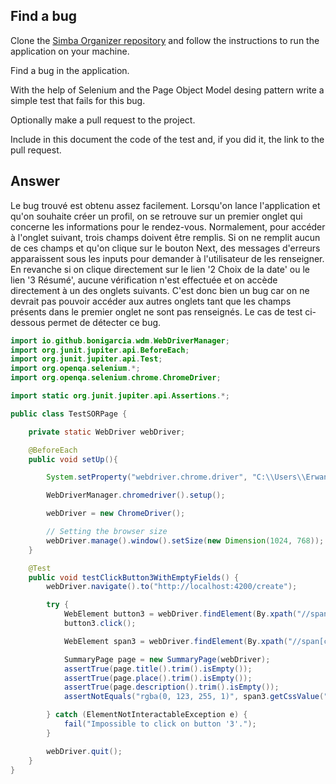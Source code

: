 ## Find a bug

Clone the [Simba Organizer repository](https://github.com/barais/doodlestudent/) and follow the instructions to run the application on your machine.

Find a bug in the application. 

With the help of Selenium and the Page Object Model desing pattern write a simple test that fails for this bug.

Optionally make a pull request to the project.

Include in this document the code of the test and, if you did it, the link to the pull request.

## Answer

Le bug trouvé est obtenu assez facilement. Lorsqu'on lance l'application et qu'on souhaite créer un profil, on se retrouve sur un premier onglet qui concerne les informations pour le rendez-vous. Normalement, pour accéder à l'onglet suivant, trois champs doivent être remplis. Si on ne remplit aucun de ces champs et qu'on clique sur le bouton Next, des messages d'erreurs apparaissent sous les inputs pour demander à l'utilisateur de les renseigner. En revanche si on clique directement sur le lien '2 Choix de la date' ou le lien '3 Résumé', aucune vérification n'est effectuée et on accède directement à un des onglets suivants. C'est donc bien un bug car on ne devrait pas pouvoir accéder aux autres onglets tant que les champs présents dans le premier onglet ne sont pas renseignés. Le cas de test ci-dessous permet de détecter ce bug.

```java
import io.github.bonigarcia.wdm.WebDriverManager;
import org.junit.jupiter.api.BeforeEach;
import org.junit.jupiter.api.Test;
import org.openqa.selenium.*;
import org.openqa.selenium.chrome.ChromeDriver;

import static org.junit.jupiter.api.Assertions.*;

public class TestSORPage {

    private static WebDriver webDriver;

    @BeforeEach
    public void setUp(){

        System.setProperty("webdriver.chrome.driver", "C:\\Users\\Erwann\\chromedriver_win32\\chromedriver.exe");

        WebDriverManager.chromedriver().setup();

        webDriver = new ChromeDriver();

        // Setting the browser size
        webDriver.manage().window().setSize(new Dimension(1024, 768));
    }

    @Test
    public void testClickButton3WithEmptyFields() {
        webDriver.navigate().to("http://localhost:4200/create");

        try {
            WebElement button3 = webDriver.findElement(By.xpath("//span[contains(text(), '3')]"));
            button3.click();

            WebElement span3 = webDriver.findElement(By.xpath("//span[contains(text(), '3')]"));

            SummaryPage page = new SummaryPage(webDriver);
            assertTrue(page.title().trim().isEmpty());
            assertTrue(page.place().trim().isEmpty());
            assertTrue(page.description().trim().isEmpty());
            assertNotEquals("rgba(0, 123, 255, 1)", span3.getCssValue("background-color"));

        } catch (ElementNotInteractableException e) {
            fail("Impossible to click on button '3'.");
        }

        webDriver.quit();
    }
}
```